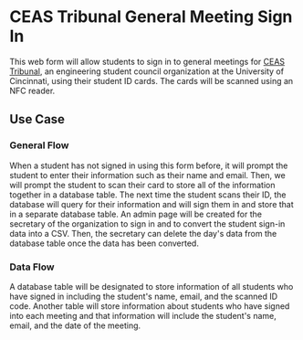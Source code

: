 # CEAS Tribunal General Meeting Sign In
This web form will allow students to sign in to general meetings for [CEAS Tribunal](https://tribunal.uc.edu), an engineering student council organization at the University of Cincinnati, using their student ID cards. The cards will be scanned using an NFC reader. 

## Use Case
### General Flow
When a student has not signed in using this form before, it will prompt the student to enter their information such as their name and email. Then, we will prompt the student to scan their card to store all of the information together in a database table. The next time the student scans their ID, the database will query for their information and will sign them in and store that in a separate database table. An admin page will be created for the secretary of the organization to sign in and to convert the student sign-in data into a CSV. Then, the secretary can delete the day's data from the database table once the data has been converted. 

### Data Flow
A database table will be designated to store information of all students who have signed in including the student's name, email, and the scanned ID code. Another table will store information about students who have signed into each meeting and that information will include the student's name, email, and the date of the meeting. 
